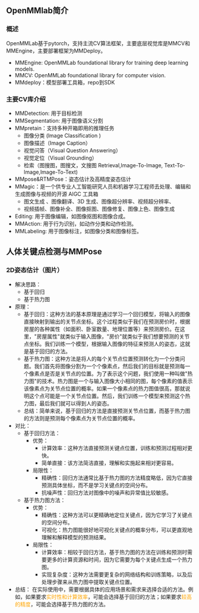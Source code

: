 ## OpenMMlab简介
### 概述
OpenMMLab基于pytorch，支持主流CV算法框架，主要底层视觉库是MMCV和MMEngine，主要部署框架为MMDeploy。
 - MMEngine: OpenMMLab foundational library for training deep learning models.
 - MMCV: OpenMMLab foundational library for computer vision.
 - MMdeploy：模型部署工具箱，repo到SDK
### 主要CV库介绍
- MMDetection: 用于目标检测
- MMSegmentation: 用于图像语义分割 
- MMpretain：支持多种开箱即用的推理任务
	- 图像分类 (lmage Classification )
	- 图像描述（Image Caption）
	- 视觉问答（Visual Question Answering）
	- 视觉定位（Visual Grounding）
	- 检索（图搜图，图搜文，文搜图 Retrieval,lmage-To-lmage, Text-To-lmage,lmage-To-Text)
- MMpose&RTMPose：姿态估计及高精度姿态估计
- MMagic：是一个供专业人工智能研究人员和机器学习工程师去处理、编辑和生成图像与视频的开源 AIGC 工具箱
	- 图文生成 、图像翻译、3D 生成、图像超分辨率、视频超分辨率、  
	- 视频插帧、图像补全、图像抠图、图像修复、图像上色、图像生成  
- Editing: 用于图像编辑，如图像抠图和图像合成。 
- MMAction: 用于行为识别，如动作分类和动作检测。 
- MMLabeling: 用于图像标注，如图像分类和图像标签。

## 人体关键点检测与MMPose
### 2D姿态估计（图片）
- 解决思路：
	- 基于回归
	- 基于热力图
-  原理：
	- 基于回归：这种方法的基本原理是通过学习一个回归模型，将输入的图像直接映射到输出的关节点坐标。这个过程类似于我们在预测房价时，根据房屋的各种属性（如面积、卧室数量、地理位置等）来预测房价。在这里，"房屋属性"就类似于输入图像，"房价"就类似于我们想要预测的关节点坐标。我们训练一个模型，根据输入图像的特征来预测人的姿态，这就是基于回归的方法。
	- 基于热力图：这种方法是将人的每个关节点位置预测转化为一个分类问题。我们首先将图像分割为一个个像素点，然后我们的目标就是预测每一个像素点是否是关节点的位置。为了表示这个问题，我们使用一种叫做"热力图"的技术。热力图是一个与输入图像大小相同的图，每个像素的值表示该像素点为关节点位置的概率。如果一个像素点的热力图值很高，那就说明这个点可能是一个关节点位置。然后，我们训练一个模型来预测这个热力图，最后我们就可以得到人的姿态。
	- 总结：简单来说，基于回归的方法是直接预测关节点位置，而基于热力图的方法则是预测每个像素点为关节点位置的概率。
- 对比：
	- 基于回归方法：
		- 优势：
			- 计算效率：这种方法直接预测关键点位置，训练和预测过程相对更快。
			- 简单直接：该方法简洁直接，理解和实施起来相对更容易。
		- 局限性：
			- 精确性：回归方法通常比基于热力图的方法精度略低，因为它直接预测具体坐标，而不是学习关键点的空间分布。
			- 抗噪声性：回归方法对图像中的噪声和异常值比较敏感。
	- 基于热力图方法：
		- 优势：
			- 精确性：这种方法可以更精确地定位关键点，因为它学习了关键点的空间分布。
			- 可视化：热力图能很好地可视化关键点的概率分布，可以更直观地理解和解释模型的预测结果。
		-  局限性：
			- 计算效率：相较于回归方法，基于热力图的方法在训练和预测时需要更多的计算资源和时间，因为它需要为每个关键点生成一个热力图。
			- 实现复杂度：这种方法需要更复杂的网络结构和训练策略，以及后处理步骤来从热力图中提取关键点位置。
- 总结： 在实际使用中，需要根据具体的应用场景和需求来选择合适的方法。例如，如果要求<font color=orange>实时性和计算效率</font>，可能会选择基于回归的方法；如果要求<font color=orange>较高的精度</font>，可能会选择基于热力图的方法。


